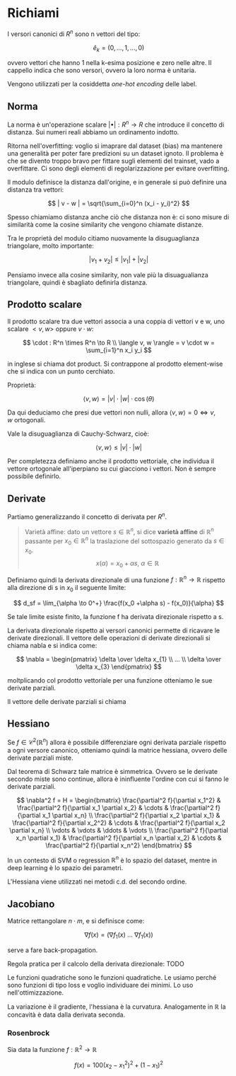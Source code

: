 # Richiami

I versori canonici di $R^n$ sono n vettori del tipo:

$$
\hat e_k = (0, ..., 1, ..., 0)
$$

ovvero vettori che hanno 1 nella k-esima posizione e zero nelle altre. Il cappello indica che sono versori, ovvero la
loro norma è unitaria.

Vengono utilizzati per la cosiddetta _one-hot encoding_ delle label.

## Norma

La norma è un'operazione scalare $|•|: R^n \to R$ che introduce il concetto di distanza. Sui numeri reali abbiamo un
ordinamento indotto.

Ritorna nell'overfitting: voglio sì imaprare dal dataset (bias) ma mantenere una generalità per poter fare predizioni
su un dataset ignoto. Il problema è che se divento troppo bravo per fittare sugli elementi del trainset, vado a
overfittare. Ci sono degli elementi di regolarizzazione per evitare overfitting.

Il modulo definisce la distanza dall'origine, e in generale si può definire una distanza tra vettori:

$$
| v - w | = \sqrt{\sum_{i=0}^n (x_i - y_i)^2}
$$

Spesso chiamiamo distanza anche ciò che distanza non è: ci sono misure di similarità come la cosine similarity che
vengono chiamate distanze.

Tra le proprietà del modulo citiamo nuovamente la disuguaglianza triangolare, molto importante:

$$
| v_1 + v_2 | \le | v_1 | + | v_2 |
$$

Pensiamo invece alla cosine similarity, non vale più la disuagualianza triangolare, quindi è sbagliato definirla distanza.

## Prodotto scalare

Il prodotto scalare tra due vettori associa a una coppia di vettori v e w, uno scalare $<v, w>$ oppure $v \cdot w$:

$$
\cdot : R^n \times R^n \to R \\
\langle v, w \rangle = v \cdot w = \sum_{i=1}^n x_i y_i
$$

in inglese si chiama dot product. Si contrappone al prodotto element-wise che si indica con un punto cerchiato.

Proprietà:

$$
\langle v, w \rangle = |v| \cdot |w| \cdot \cos (\theta)
$$

Da qui deduciamo che presi due vettori non nulli, allora $\langle v, w \rangle = 0 \Leftrightarrow v, w \ \text{ortogonali}$.

Vale la disuguaglianza di Cauchy-Schwarz, cioè:

$$
\langle v, w \rangle \le |v| \cdot |w|
$$

Per completezza definiamo anche il prodotto vettoriale, che individua il vettore ortogonale all'iperpiano su cui giacciono i vettori.
Non è sempre possibile definirlo.

## Derivate

Partiamo generalizzando il concetto di derivata per $R^n$.

> Varietà affine: dato un vettore $s \in \mathbb R^n$, si dice **varietà affine** di $\mathbb R^n$ passante per $x_0 \in \mathbb R^n$ la traslazione
> del sottospazio generato da $s \in x_0$.
> $$
x(\alpha) = x_0 + \alpha s, \ \alpha \in \mathbb R
$$

Definiamo quindi la derivata direzionale di una funzione $f: \mathbb R^n \to \mathbb R$ rispetto alla direzione di s in
$x_0$ il seguente limite:

$$
d_sf = \lim_{\alpha \to 0^+} \frac{f(x_0 +\alpha s) - f(x_0)}{\alpha}
$$

Se tale limite esiste finito, la funzione f ha derivata direzionale rispetto a s.

La derivata direzionale rispetto ai versori canonici permette di ricavare le derivate direzionali.
Il vettore delle operazioni di derivate direzionali si chiama nabla e si indica come:

$$
\nabla = \begin{pmatrix} \delta \over \delta x_{1} \\ ... \\ \delta \over \delta x_{3} \end{pmatrix}
$$

moltplicando col prodotto vettoriale per una funzione otteniamo le sue derivate parziali.

Il vettore delle derivate parziali si chiama 

## Hessiano

Se $f \in \mathcal C ^ 2 (\mathbb R^n)$ allora è possibile differenziare ogni derivata parziale rispetto a ogni versore
canonico, otteniamo quindi la matrice hessiana, ovvero delle derivate parziali miste.

Dal teorema di Schwarz tale matrice è simmetrica. Ovvero se le derivate secondo miste sono continue, allora è ininfluente
l'ordine con cui si fanno le derivate parziali.

$$
\nabla^2 f = H =
\begin{bmatrix} 
\frac{\partial^2 f}{\partial x_1^2} & \frac{\partial^2 f}{\partial x_1 \partial x_2} & \cdots & \frac{\partial^2 f}{\partial x_1 \partial x_n} \\
\frac{\partial^2 f}{\partial x_2 \partial x_1} & \frac{\partial^2 f}{\partial x_2^2} & \cdots & \frac{\partial^2 f}{\partial x_2 \partial x_n} \\
\vdots & \vdots & \ddots & \vdots \\
\frac{\partial^2 f}{\partial x_n \partial x_1} & \frac{\partial^2 f}{\partial x_n \partial x_2} & \cdots & \frac{\partial^2 f}{\partial x_n^2}
\end{bmatrix}
$$

In un contesto di SVM o regression $\mathbb R^n$ è lo spazio del dataset, mentre in deep learning è lo spazio dei parametri.

L'Hessiana viene utilizzati nei metodi c.d. del secondo ordine.

## Jacobiano

Matrice rettangolare $n \cdot m$, e si definisce come:

$$
\nabla f(x) = (\nabla f_1(x) \ \dots \ \nabla f_1(x))
$$

serve a fare back-propagation.

Regola pratica per il calcolo della derivata direzionale: TODO

Le funzioni quadratiche sono le funzioni quadratiche. Le usiamo perché sono funzioni di tipo loss e voglio individuare dei
minimi. Lo uso nell'ottimizzazione.

La variazione è il gradiente, l'hessiana è la curvatura. Analogamente in $\mathbb R$ la concavità è data dalla derivata seconda.

### Rosenbrock

Sia data la funzione $f : \mathbb R^2 \to \mathbb R$

$$
f(x) = 100(x_2 - x_1^2)^2 + (1-x_1)^2
$$
